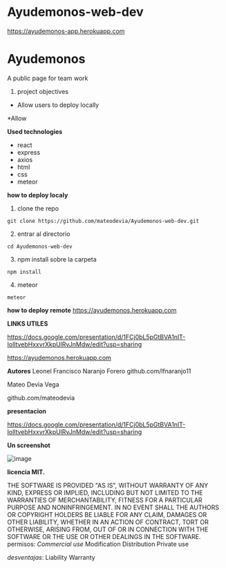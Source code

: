 ﻿# Ayudemonos-web-dev
https://ayudemonos-app.herokuapp.com


# Ayudemonos
A public page for team work


1) project objectives


* Allow users to deploy locally

*Allow 




**Used  technologies**
* react
* express
* axios
* html
* css
* meteor



**how to deploy localy**

1) clone the repo
```
git clone https://github.com/mateodevia/Ayudemonos-web-dev.git
```


2) entrar al directorio
```
cd Ayudemonos-web-dev
```

3) npm install sobre la carpeta

```
npm install 
```
4) meteor

```
meteor
```




**how to deploy remote**
https://ayudemonos.herokuapp.com

**LINKS UTILES**

https://docs.google.com/presentation/d/1FCj0bL5pGtBVA1nlT-IolltvebHxxvrXkpUlRvJnMdw/edit?usp=sharing

https://ayudemonos.herokuapp.com

**Autores** 
Leonel Francisco Naranjo Forero 
github.com/lfnaranjo11

Mateo Devia Vega

github.com/mateodevia

**presentacion**
 
 https://docs.google.com/presentation/d/1FCj0bL5pGtBVA1nlT-IolltvebHxxvrXkpUlRvJnMdw/edit?usp=sharing

 

 **Un screenshot**
 
![image](https://drive.google.com/uc?export=view&id=17wg7_LenCjFosHBwS3e9Nz_DnXaTdIqv)


 **licencia MIT.**
 
 THE SOFTWARE IS PROVIDED "AS IS", WITHOUT WARRANTY OF ANY KIND, EXPRESS OR
IMPLIED, INCLUDING BUT NOT LIMITED TO THE WARRANTIES OF MERCHANTABILITY,
FITNESS FOR A PARTICULAR PURPOSE AND NONINFRINGEMENT. IN NO EVENT SHALL THE
AUTHORS OR COPYRIGHT HOLDERS BE LIABLE FOR ANY CLAIM, DAMAGES OR OTHER
LIABILITY, WHETHER IN AN ACTION OF CONTRACT, TORT OR OTHERWISE, ARISING FROM,
OUT OF OR IN CONNECTION WITH THE SOFTWARE OR THE USE OR OTHER DEALINGS IN THE
SOFTWARE.
permisos: 
*Commercial use*
 Modification
 Distribution
 Private use

*desventajas*:
Liability
 Warranty

